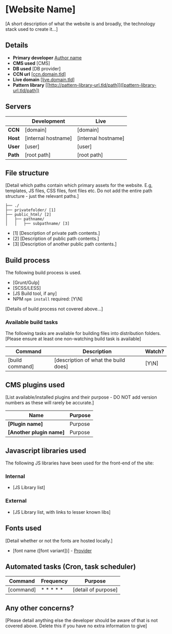 # [Website Name]

[A short description of what the website is and broadly, the technology stack used to create it...]

## Details

* **Primary developer**			[Author name](email@whitespacers.com)
* **CMS used**						[CMS]
* **DB used**						[DB provider]
* **CCN url**						[[ccn.domain.tld]]([ccn.domain.tld])
* **Live domain**					[[live.domain.tld]]([live.domain.tld])
* **Pattern library**			[[http://pattern-library-url.tld/path]]([pattern-library-url.tld/path])

## Servers

|          | Development              | Live                    |
| --		  | --							  | --							 |
| **CCN**  | [domain]                 | [domain]                |
| **Host** | [internal hostname]      | [internal hostname]     |
| **User** | [user]                   | [user]                  |
| **Path** | [root path]              | [root path]             |

## File structure

[Detail which paths contain which primary assets for the website. E.g, templates, JS files, CSS files, font files etc. Do not add the entire path structure - just the relevant paths.]

```
├── ./
├── privatefolder/ [1]
├── public_html/ [2]
│   ├── pathname/
│   │   ├── subpathname/ [3]
```

* [1] [Description of private path contents.]
* [2] [Description of public path contents.]
* [3] [Description of another public path contents.]

## Build process

The following build process is used.

* [Grunt/Gulp]
* [SCSS/LESS]
* [JS Build tool, if any]
* NPM `npm install` required: [Y\N]

[Details of build process not covered above...]

### Available build tasks

The following tasks are available for building files into distribution folders.
[Please ensure at least one non-watching build task is available]

| Command         | Description                          | Watch? |
| --				   | --											   | --	   |
| [build command] | [description of what the build does] | [Y\N]  |

## CMS plugins used

[List available/installed plugins and their purpose - DO NOT add version numbers as these will rarely be accurate.]

| Name                      | Purpose |
| --								 | --	     |
| **[Plugin name]**         | Purpose |
| **[Another plugin name]** | Purpose |

## Javascript libraries used

The following JS libraries have been used for the front-end of the site:

### Internal

* [JS Library list]

### External

* [JS Library list, with links to lesser known libs]

## Fonts used

[Detail whether or not the fonts are hosted locally.]

* [font name ([font variant])] - [Provider]([provider.url])

## Automated tasks (Cron, task scheduler)

| Command       | Frequency | Purpose             |
| --				 | --			 | --						  |
| [command]     | * * * * * | [detail of purpose] |

## Any other concerns?

[Please detail anything else the developer should be aware of that is not covered above. Delete this if you have no extra information to give]
